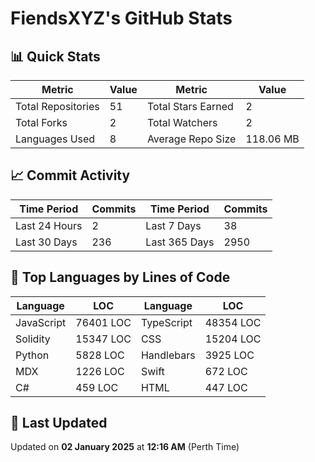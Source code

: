 # FiendsXYZ's GitHub Stats

## 📊 Quick Stats

| Metric               | Value       | Metric               | Value       |
|----------------------|-------------|----------------------|-------------|
| Total Repositories   | 51 | Total Stars Earned   | 2 |
| Total Forks          | 2 | Total Watchers       | 2 |
| Languages Used       | 8 | Average Repo Size    | 118.06 MB |

## 📈 Commit Activity

| Time Period      | Commits      | Time Period      | Commits      |
|------------------|--------------|------------------|--------------|
| Last 24 Hours    | 2 | Last 7 Days      | 38 |
| Last 30 Days     | 236 | Last 365 Days    | 2950 |

## 📝 Top Languages by Lines of Code

| Language       | LOC        | Language       | LOC        |
|----------------|------------|----------------|------------|
| JavaScript       | 76401 LOC  | TypeScript       | 48354 LOC  |
| Solidity       | 15347 LOC  | CSS       | 15204 LOC  |
| Python       | 5828 LOC  | Handlebars       | 3925 LOC  |
| MDX       | 1226 LOC  | Swift       | 672 LOC  |
| C#       | 459 LOC  | HTML       | 447 LOC  |

## 📅 Last Updated

Updated on **02 January 2025** at **12:16 AM** (Perth Time)
